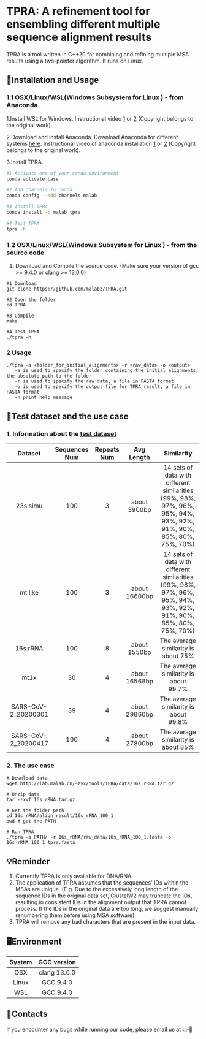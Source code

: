 # TPRA: A refinement tool for ensembling different multiple sequence alignment results

TPRA is a tool written in C++20 for combining and refining multiple MSA results using a two-pointer algorithm. It runs on Linux.

## 🔨Installation and Usage

### 1.1 OSX/Linux/WSL(Windows Subsystem for Linux ) - from Anaconda
1.Install WSL for Windows. Instructional video [1](https://www.youtube.com/watch?v=X-DHaQLrBi8&t=5s) or [2](http://lab.malab.cn/%7Etfr/1.mp4) (Copyright belongs to the original work).

2.Download and install Anaconda. Download Anaconda for different systems [here](https://www.anaconda.com/products/distribution#Downloads). Instructional video of anaconda installation [1](https://www.youtube.com/watch?v=AshsPB3KT-E) or [2](http://lab.malab.cn/%7Etfr/Install_anaconda_in_Linux.mp4) (Copyright belongs to the original work).

3.Install TPRA.
```bash
#1 Activate one of your conda environment
conda activate base

#2 Add channels to conda
conda config --add channels malab

#3 Install TPRA
conda install -c malab tpra

#4 Test TPRA
tpra -h
```

### 1.2 OSX/Linux/WSL(Windows Subsystem for Linux ) - from the source code

1. Download and Compile the source code. (Make sure your version of gcc >= 9.4.0 or clang >= 13.0.0)
```shell
#1 Download
git clone https://github.com/malabz/TPRA.git

#2 Open the folder
cd TPRA

#3 Compile
make

#4 Test TPRA
./tpra -h
```

### 2 Usage
```
./tpra -a <folder_for_initial_alignments> -r <raw_data> -o <output>
   -a is used to specify the folder containing the initial alignments, the absolute path to the folder
   -r is used to specify the raw data, a file in FASTA format
   -o is used to specify the output file for TPRA result, a file in FASTA format
   -h print help message
```

## 🔬Test dataset and the use case
### 1. Information about the [test dataset](https://github.com/malabz/TPRA/tree/main/data)

Dataset|Sequences Num|Repeats Num|Avg Length|Similarity
:---:|:---:|:---:|:---:|:---:
23s simu|100|3|about 3900bp|14 sets of data with different similarities (99%, 98%, 97%, 96%, 95%, 94%, 93%, 92%, 91%, 90%, 85%, 80%, 75%, 70%)
mt like|100|3|about 16600bp|14 sets of data with different similarities (99%, 98%, 97%, 96%, 95%, 94%, 93%, 92%, 91%, 90%, 85%, 80%, 75%, 70%)
16s rRNA|100|8|about 1550bp|The average similarity is about 75%
mt1x|30|4|about 16568bp|The average similarity is about 99.7%
SARS-CoV-2_20200301|39|4|about 29860bp|The average similarity is about 99.8%
SARS-CoV-2_20200417|100|4|about 27800bp|The average similarity is about 85%

### 2. The use case
```shell
# Download data
wget http://lab.malab.cn/~zyx/tools/TPRA/data/16s_rRNA.tar.gz

# Unzip data
tar -zxvf 16s_rRNA.tar.gz

# Get the folder path
cd 16s_rRNA/align_result/16s_rRNA_100_1
pwd # get the PATH

# Run TPRA
./tpra -a PATH/ -r 16s_rRNA/raw_data/16s_rRNA_100_1.fasta -o 16s_rRNA_100_1_tpra.fasta 
```
## 💡Reminder
1. Currently TPRA is only available for DNA/RNA. 
2. The application of TPRA assumes that the sequences' IDs within the MSAs are unique.
(E.g. Due to the excessively long length of the sequence IDs in the original data set, ClustalW2 may truncate the IDs, resulting in consistent IDs in the alignment output that TPRA cannot process. If the IDs in the original data are too long, we suggest manually renumbering them before using MSA software).
3. TPRA will remove any bad characters that are present in the input data.

## 🖥️Environment
System|GCC version
:---:|:---:
OSX|clang 13.0.0
Linux|GCC 9.4.0
WSL|GCC 9.4.0

## 👋Contacts
If you encounter any bugs while running our code, please email us at 👉[📩](zhai1xiao@gmail.com)
